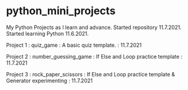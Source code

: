 # python_mini_projects
My Python Projects as I learn and advance. Started repository 11.7.2021. Started learning Python 11.6.2021.

Project 1 : quiz_game : A basic quiz template. : 11.7.2021

Project 2 : number_guessing_game : If Else and Loop practice template : 11.7.2021

Project 3 : rock_paper_scissors : If Else and Loop practice template & Generator experimenting : 11.7.2021
